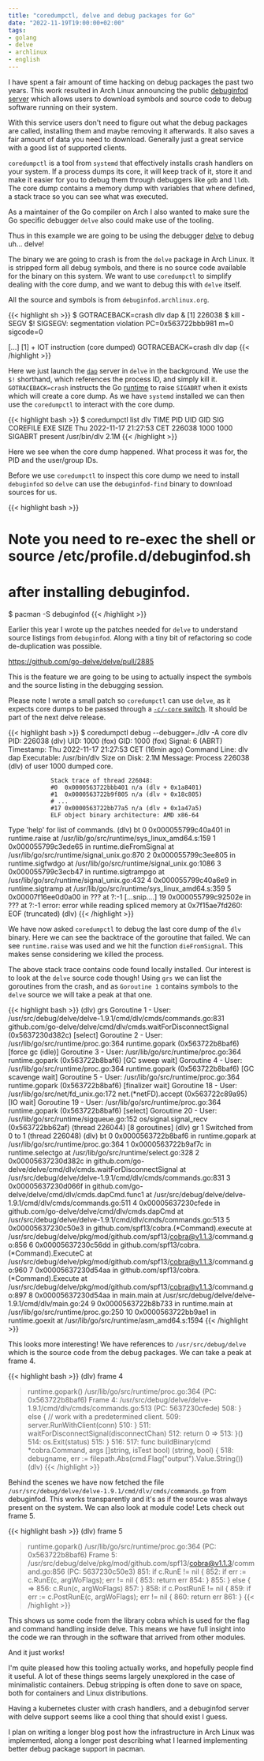 ```yaml
---
title: "coredumpctl, delve and debug packages for Go"
date: "2022-11-19T19:00:00+02:00"
tags:
- golang
- delve
- archlinux
- english
---
```


I have spent a fair amount of time hacking on debug packages the past two years.
This work resulted in Arch Linux announcing the public [debuginfod
server](https://archlinux.org/news/debug-packages-and-debuginfod/) which allows
users to download symbols and source code to debug software running on their
system.

With this service users don't need to figure out what the debug packages are
called, installing them and maybe removing it afterwards. It also saves a fair
amount of data you need to download. Generally just a great service with a good
list of supported clients.

`coredumpctl` is a tool from `systemd` that effectively installs crash handlers
on your system. If a process dumps its core, it will keep track of it, store it
and make it easier for you to debug them through debuggers like `gdb` and
`lldb`.  The core dump contains a memory dump with variables that where defined,
a stack trace so you can see what was executed.

As a maintainer of the Go compiler on Arch I also wanted to make sure the Go
specific debugger `delve` also could make use of the tooling.

Thus in this example we are going to be using the debugger
[delve](https://github.com/go-delve/delve) to debug uh... delve!

The binary we are going to crash is from the `delve` package in Arch Linux. It
is stripped form all debug symbols, and there is no source code available for
the binary on this system. We want to use `coredumpctl` to simplify dealing with
the core dump, and we want to debug this with `delve` itself.

All the source and symbols is from `debuginfod.archlinux.org`.

{{< highlight sh >}}
$ GOTRACEBACK=crash dlv dap &
[1] 226038
$ kill -SEGV $!
SIGSEGV: segmentation violation
PC=0x563722bbb981 m=0 sigcode=0

[...]
[1]  + IOT instruction (core dumped)  GOTRACEBACK=crash dlv dap
{{< /highlight >}}

Here we just launch the [`dap`](https://microsoft.github.io/debug-adapter-protocol/) server in `delve` in the background. We use the
`$!` shorthand, which references the process ID, and simply kill it.
`GOTRACEBACK=crash` instructs the Go [runtime](https://pkg.go.dev/runtime) to
raise `SIGABRT` when it exists which
will create a core dump. As we have `systemd` installed we can
then use the `coredumpctl` to interact with the core dump.

{{< highlight bash >}}
$ coredumpctl list dlv
TIME                           PID  UID  GID SIG     COREFILE EXE          SIZE
Thu 2022-11-17 21:27:53 CET 226038 1000 1000 SIGABRT present  /usr/bin/dlv 2.1M
{{< /highlight >}}

Here we see when the core dump happened. What process it was for, the PID and
the user/group IDs.

Before we use `coredumpctl` to inspect this core dump we need to install
`debuginfod` so `delve` can use the `debuginfod-find` binary to download sources
for us.

{{< highlight bash >}}
# Note you need to re-exec the shell or source /etc/profile.d/debuginfod.sh
# after installing debuginfod.
$ pacman -S debuginfod
{{< /highlight >}}

Earlier this year I wrote up the patches needed for `delve` to understand source
listings from `debuginfod`. Along with a tiny bit of refactoring so code
de-duplication was possible.

https://github.com/go-delve/delve/pull/2885

This is the feature we are going to be using to actually inspect the symbols and
the source listing in the debugging session.

Please note I wrote a small patch so `coredumpctl` can use `delve`, as it expects
core dumps to be passed through a [`-c/-core`
switch](https://github.com/go-delve/delve/pull/3195). It should be part of the
next delve release.

{{< highlight bash >}}
$ coredumpctl debug --debugger=./dlv -A core dlv
           PID: 226038 (dlv)
           UID: 1000 (fox)
           GID: 1000 (fox)
        Signal: 6 (ABRT)
     Timestamp: Thu 2022-11-17 21:27:53 CET (16min ago)
  Command Line: dlv dap
    Executable: /usr/bin/dlv
  Size on Disk: 2.1M
       Message: Process 226038 (dlv) of user 1000 dumped core.

                Stack trace of thread 226048:
                #0  0x0000563722bbb401 n/a (dlv + 0x1a8401)
                #1  0x0000563722b9f805 n/a (dlv + 0x18c805)
                # ...
                #17 0x0000563722bb77a5 n/a (dlv + 0x1a47a5)
                ELF object binary architecture: AMD x86-64

Type 'help' for list of commands.
(dlv) bt
 0  0x000055799c40a401 in runtime.raise
    at /usr/lib/go/src/runtime/sys_linux_amd64.s:159
 1  0x000055799c3ede65 in runtime.dieFromSignal
    at /usr/lib/go/src/runtime/signal_unix.go:870
 2  0x000055799c3ee805 in runtime.sigfwdgo
    at /usr/lib/go/src/runtime/signal_unix.go:1086
 3  0x000055799c3ecb47 in runtime.sigtrampgo
    at /usr/lib/go/src/runtime/signal_unix.go:432
 4  0x000055799c40a6e9 in runtime.sigtramp
    at /usr/lib/go/src/runtime/sys_linux_amd64.s:359
 5  0x00007f16ee0d0a00 in ???
    at ?:-1
    [...snip....]
19  0x000055799c92502e in ???
    at ?:-1
    error: error while reading spliced memory at 0x7f15ae7fd260: EOF
(truncated)
(dlv)
{{< /highlight >}}


We have now asked `coredumpctl` to debug the last core dump of the `dlv` binary.
Here we can see the backtrace of the goroutine that failed. We can see
`runtime.raise` was used and we hit the function `dieFromSignal`. This makes
sense considering we killed the process.

The above stack trace contains code found locally installed.  Our interest is to
look at the `delve` source code though! Using `grs` we can list the goroutines
from the crash, and as `Goroutine 1` contains symbols to the `delve` source we
will take a peak at that one.

{{< highlight bash >}}
(dlv) grs
  Goroutine 1 - User: /usr/src/debug/delve/delve-1.9.1/cmd/dlv/cmds/commands.go:831 github.com/go-delve/delve/cmd/dlv/cmds.waitForDisconnectSignal (0x5637230d382c) [select]
  Goroutine 2 - User: /usr/lib/go/src/runtime/proc.go:364 runtime.gopark (0x563722b8baf6) [force gc (idle)]
  Goroutine 3 - User: /usr/lib/go/src/runtime/proc.go:364 runtime.gopark (0x563722b8baf6) [GC sweep wait]
  Goroutine 4 - User: /usr/lib/go/src/runtime/proc.go:364 runtime.gopark (0x563722b8baf6) [GC scavenge wait]
  Goroutine 5 - User: /usr/lib/go/src/runtime/proc.go:364 runtime.gopark (0x563722b8baf6) [finalizer wait]
  Goroutine 18 - User: /usr/lib/go/src/net/fd_unix.go:172 net.(*netFD).accept (0x563722c89a95) [IO wait]
  Goroutine 19 - User: /usr/lib/go/src/runtime/proc.go:364 runtime.gopark (0x563722b8baf6) [select]
  Goroutine 20 - User: /usr/lib/go/src/runtime/sigqueue.go:152 os/signal.signal_recv (0x563722bb62af) (thread 226044)
[8 goroutines]
(dlv) gr 1
Switched from 0 to 1 (thread 226048)
(dlv) bt
 0  0x0000563722b8baf6 in runtime.gopark
    at /usr/lib/go/src/runtime/proc.go:364
 1  0x0000563722b9af7c in runtime.selectgo
    at /usr/lib/go/src/runtime/select.go:328
 2  0x00005637230d382c in github.com/go-delve/delve/cmd/dlv/cmds.waitForDisconnectSignal
    at /usr/src/debug/delve/delve-1.9.1/cmd/dlv/cmds/commands.go:831
 3  0x00005637230d066f in github.com/go-delve/delve/cmd/dlv/cmds.dapCmd.func1
    at /usr/src/debug/delve/delve-1.9.1/cmd/dlv/cmds/commands.go:511
 4  0x00005637230cfede in github.com/go-delve/delve/cmd/dlv/cmds.dapCmd
    at /usr/src/debug/delve/delve-1.9.1/cmd/dlv/cmds/commands.go:513
 5  0x00005637230c50e3 in github.com/spf13/cobra.(*Command).execute
    at /usr/src/debug/delve/pkg/mod/github.com/spf13/cobra@v1.1.3/command.go:856
 6  0x00005637230c56dd in github.com/spf13/cobra.(*Command).ExecuteC
    at /usr/src/debug/delve/pkg/mod/github.com/spf13/cobra@v1.1.3/command.go:960
 7  0x00005637230d54aa in github.com/spf13/cobra.(*Command).Execute
    at /usr/src/debug/delve/pkg/mod/github.com/spf13/cobra@v1.1.3/command.go:897
 8  0x00005637230d54aa in main.main
    at /usr/src/debug/delve/delve-1.9.1/cmd/dlv/main.go:24
 9  0x0000563722b8b733 in runtime.main
    at /usr/lib/go/src/runtime/proc.go:250
10  0x0000563722bb9ae1 in runtime.goexit
    at /usr/lib/go/src/runtime/asm_amd64.s:1594
{{< /highlight >}}

This looks more interesting! We have references to `/usr/src/debug/delve` which
is the source code from the debug packages. We can take a peak at frame 4.
    
{{< highlight bash >}}
(dlv) frame 4
> runtime.gopark() /usr/lib/go/src/runtime/proc.go:364 (PC: 0x563722b8baf6)
Frame 4: /usr/src/debug/delve/delve-1.9.1/cmd/dlv/cmds/commands.go:513 (PC: 5637230cfede)
   508:			} else { // work with a predetermined client.
   509:				server.RunWithClient(conn)
   510:			}
   511:			waitForDisconnectSignal(disconnectChan)
   512:			return 0
=> 513:		}()
   514:		os.Exit(status)
   515:	}
   516:	
   517:	func buildBinary(cmd *cobra.Command, args []string, isTest bool) (string, bool) {
   518:		debugname, err := filepath.Abs(cmd.Flag("output").Value.String())
(dlv)
{{< /highlight >}}

Behind the scenes we have now fetched the file
`/usr/src/debug/delve/delve-1.9.1/cmd/dlv/cmds/commands.go` from debuginfod.
This works transparently and it's as if the source was always present on the
system. We can also look at module code! Lets check out frame 5.

{{< highlight bash >}}
(dlv) frame 5
> runtime.gopark() /usr/lib/go/src/runtime/proc.go:364 (PC: 0x563722b8baf6)
Frame 5: /usr/src/debug/delve/pkg/mod/github.com/spf13/cobra@v1.1.3/command.go:856 (PC: 5637230c50e3)
   851:		if c.RunE != nil {
   852:			if err := c.RunE(c, argWoFlags); err != nil {
   853:				return err
   854:			}
   855:		} else {
=> 856:			c.Run(c, argWoFlags)
   857:		}
   858:		if c.PostRunE != nil {
   859:			if err := c.PostRunE(c, argWoFlags); err != nil {
   860:				return err
   861:			}
{{< /highlight >}}

This shows us some code from the library cobra which is used for the flag and
command handling inside delve. This means we have full insight into the code we
ran through in the software that arrived from other modules.

And it just works!

I'm quite pleased how this tooling actually works, and hopefully people find it
useful. A lot of these things seems largely unexplored in the case of
minimalistic containers. Debug stripping is often done to save on space, both
for containers and Linux distributions.

Having a kubernetes cluster with crash handlers, and a debuginfod server with
delve support seems like a cool thing that should exist I guess.

I plan on writing a longer blog post how the infrastructure in Arch Linux was
implemented, along a longer post describing what I learned implementing better
debug package support in pacman.

